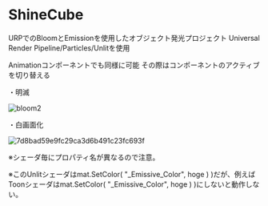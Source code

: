 # ShineCube

URPでのBloomとEmissionを使用したオブジェクト発光プロジェクト
Universal Render Pipeline/Particles/Unlitを使用

Animationコンポーネントでも同様に可能
その際はコンポーネントのアクティブを切り替える

・明滅

![bloom2](https://user-images.githubusercontent.com/20298043/97674669-4307be00-1ad1-11eb-93d6-aaab68995daa.gif)

・白画面化

![7d8bad59e9fc29ca3d6b491c23fc693f](https://user-images.githubusercontent.com/20298043/97674004-1901cc00-1ad0-11eb-91e7-f757f2535fd4.gif)


※シェーダ毎にプロパティ名が異なるので注意。

※このUnlitシェーダはmat.SetColor( "_Emissive_Color", hoge ) )だが、例えばToonシェーダはmat.SetColor( "_Emissive_Color", hoge ) )にしないと動作しない。
